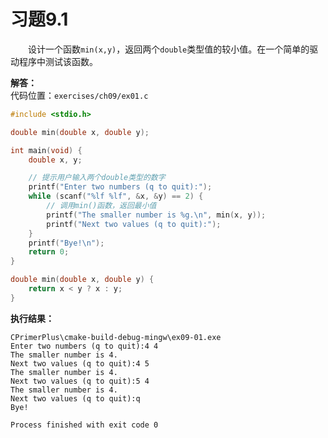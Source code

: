 # 习题9.1

&emsp;&emsp;设计一个函数`min(x,y)`，返回两个`double`类型值的较小值。在一个简单的驱动程序中测试该函数。

**解答：**  
代码位置：`exercises/ch09/ex01.c`
```c
#include <stdio.h>

double min(double x, double y);

int main(void) {
    double x, y;

    // 提示用户输入两个double类型的数字
    printf("Enter two numbers (q to quit):");
    while (scanf("%lf %lf", &x, &y) == 2) {
        // 调用min()函数，返回最小值
        printf("The smaller number is %g.\n", min(x, y));
        printf("Next two values (q to quit):");
    }
    printf("Bye!\n");
    return 0;
}

double min(double x, double y) {
    return x < y ? x : y;
}
```

**执行结果：**
```
CPrimerPlus\cmake-build-debug-mingw\ex09-01.exe
Enter two numbers (q to quit):4 4
The smaller number is 4.
Next two values (q to quit):4 5
The smaller number is 4.
Next two values (q to quit):5 4
The smaller number is 4.
Next two values (q to quit):q
Bye!

Process finished with exit code 0
```